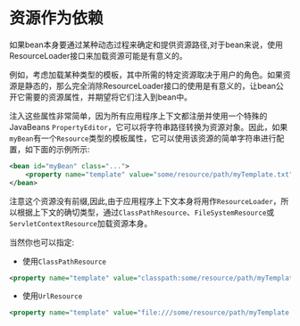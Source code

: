 # 资源作为依赖

如果bean本身要通过某种动态过程来确定和提供资源路径,对于bean来说，使用ResourceLoader接口来加载资源可能是有意义的。

例如，考虑加载某种类型的模板，其中所需的特定资源取决于用户的角色。如果资源是静态的，那么完全消除ResourceLoader接口的使用是有意义的，让bean公开它需要的资源属性，并期望将它们注入到bean中。

注入这些属性非常简单，因为所有应用程序上下文都注册并使用一个特殊的JavaBeans `PropertyEditor`，它可以将字符串路径转换为资源对象。因此，如果`myBean`有一个`Resource`类型的模板属性，它可以使用该资源的简单字符串进行配置，如下面的示例所示:

```xml
<bean id="myBean" class="...">
    <property name="template" value="some/resource/path/myTemplate.txt"/>
</bean>
```

注意这个资源没有前缀,因此,由于应用程序上下文本身将用作`ResourceLoader`，所以根据上下文的确切类型，通过`ClassPathResource`、`FileSystemResource`或`ServletContextResource`加载资源本身。

当然你也可以指定:

- 使用`ClassPathResource`

```xml
<property name="template" value="classpath:some/resource/path/myTemplate.txt">
```

- 使用`UrlResource`

```xml
<property name="template" value="file:///some/resource/path/myTemplate.txt"/>
```

